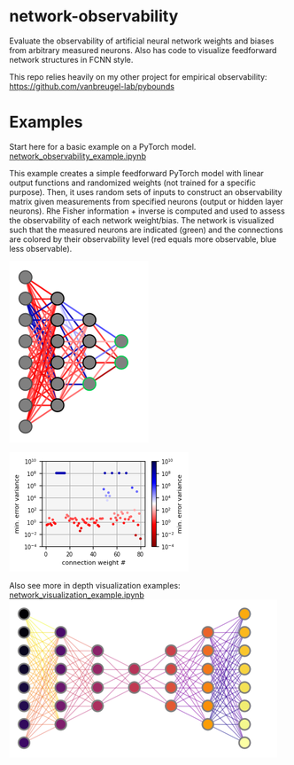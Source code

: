 # network-observability
Evaluate the observability of artificial neural network weights and biases from arbitrary measured neurons. Also has code to visualize feedforward network structures in FCNN style.

This repo relies heavily on my other project for empirical observability:
https://github.com/vanbreugel-lab/pybounds

# Examples
Start here for a basic example on a PyTorch  model.
[network_observability_example.ipynb](notebooks%2Fnetwork_observability_example.ipynb)

This example creates a simple feedforward PyTorch model with linear output functions and randomized weights (not trained for a specific purpose). Then, it uses random sets of inputs to construct an observability matrix given measurements from specified neurons (output or hidden layer neurons). Rhe Fisher information + inverse is computed and used to assess the observability of each network weight/bias. The network is visualized such that the measured neurons are indicated (green) and the connections are colored by their observability level (red equals more observable, blue less observable).

![network_observability.png](img/network_observability.png)

![network_observability.png](img/network_observability_plot.png)

Also see more in depth visualization examples:
[network_visualization_example.ipynb](notebooks%2Fnetwork_visualization_example.ipynb)
![network_visualization.png](img/network_visualization.png)
